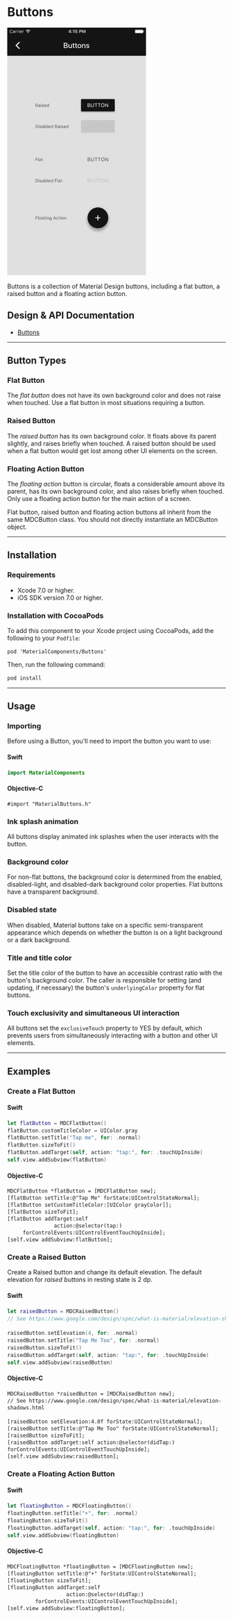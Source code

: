 <!--docs:
title: "Buttons"
layout: detail
section: components
excerpt: "Buttons is a collection of Material Design buttons, including a flat button, a raised button and a floating action button."
iconId: button
-->

# Buttons

<!--{% if site.link_to_site == "true" %}-->
<div class="article__asset article__asset--screenshot">
  <img src="docs/assets/buttons.png" alt="Buttons" width="320">
</div>
<!--{% else %}
<div class="article__asset article__asset--screenshot" markdown="1">
  <video src="docs/assets/buttons.mp4" autoplay loop></video>
</div>
{% endif %}-->

Buttons is a collection of Material Design buttons, including a flat button, a raised button and a
floating action button.
<!--{: .article__intro }-->

## Design & API Documentation

<ul class="icon-list">
  <li class="icon-list-item icon-list-item--spec"><a href="http://www.google.com/design/spec/components/buttons.html">Buttons</a></li>
</ul>

- - -

## Button Types

### Flat Button
The _flat button_ does not have its own background color and does not raise when touched. Use a flat
button in most situations requiring a button.

### Raised Button
The _raised button_ has its own background color. It floats above its parent slightly, and raises
briefly when touched. A raised button should be used when a flat button would get lost among other
UI elements on the screen.

### Floating Action Button
The _floating action_ button is circular, floats a considerable amount above its parent, has its own
background color, and also raises briefly when touched. Only use a floating action button for the
main action of a screen.

Flat button, raised button and floating action buttons all inherit from the same MDCButton class.
You should not directly instantiate an MDCButton object.

- - -



## Installation

### Requirements

- Xcode 7.0 or higher.
- iOS SDK version 7.0 or higher.

### Installation with CocoaPods

To add this component to your Xcode project using CocoaPods, add the following to your `Podfile`:

~~~
pod 'MaterialComponents/Buttons'
~~~

Then, run the following command:

~~~ bash
pod install
~~~

- - -



## Usage

### Importing

Before using a Button, you'll need to import the button you want to use:

<!--<div class="material-code-render" markdown="1">-->
#### Swift
~~~ swift
import MaterialComponents
~~~

#### Objective-C

~~~ objc
#import "MaterialButtons.h"
~~~
<!--</div>-->

### Ink splash animation
All buttons display animated ink splashes when the user interacts with the button.

### Background color
For non-flat buttons, the background color is determined from the enabled, disabled-light, and
disabled-dark background color properties. Flat buttons have a transparent background.

### Disabled state
When disabled, Material buttons take on a specific semi-transparent appearance which depends on
whether the button is on a light background or a dark background.

### Title and title color
Set the title color of the button to have an accessible contrast ratio with the button's background
color. The caller is responsible for setting (and updating, if necessary) the button's
`underlyingColor` property for flat buttons.

### Touch exclusivity and simultaneous UI interaction
All buttons set the `exclusiveTouch` property to YES by default, which prevents users from
simultaneously interacting with a button and other UI elements.

- - -


## Examples

### Create a Flat Button

<!--<div class="material-code-render" markdown="1">-->
#### Swift
~~~ swift
let flatButton = MDCFlatButton()
flatButton.customTitleColor = UIColor.gray
flatButton.setTitle("Tap me", for: .normal)
flatButton.sizeToFit()
flatButton.addTarget(self, action: "tap:", for: .touchUpInside)
self.view.addSubview(flatButton)
~~~

#### Objective-C

~~~ objc
MDCFlatButton *flatButton = [MDCFlatButton new];
[flatButton setTitle:@"Tap Me" forState:UIControlStateNormal];
[flatButton setCustomTitleColor:[UIColor grayColor]];
[flatButton sizeToFit];
[flatButton addTarget:self
               action:@selector(tap:)
     forControlEvents:UIControlEventTouchUpInside];
[self.view addSubview:flatButton];
~~~
<!--</div>-->



### Create a Raised Button

Create a Raised button and change its default elevation.
The default elevation for _raised buttons_ in resting state is 2 dp.

<!--<div class="material-code-render" markdown="1">-->
#### Swift
~~~ swift
let raisedButton = MDCRaisedButton()
// See https://www.google.com/design/spec/what-is-material/elevation-shadows.html

raisedButton.setElevation(4, for: .normal)
raisedButton.setTitle("Tap Me Too", for: .normal)
raisedButton.sizeToFit()
raisedButton.addTarget(self, action: "tap:", for: .touchUpInside)
self.view.addSubview(raisedButton)
~~~

#### Objective-C

~~~ objc
MDCRaisedButton *raisedButton = [MDCRaisedButton new];
// See https://www.google.com/design/spec/what-is-material/elevation-shadows.html

[raisedButton setElevation:4.0f forState:UIControlStateNormal];
[raisedButton setTitle:@"Tap Me Too" forState:UIControlStateNormal];
[raisedButton sizeToFit];
[raisedButton addTarget:self action:@selector(didTap:) forControlEvents:UIControlEventTouchUpInside];
[self.view addSubview:raisedButton];
~~~
<!--</div>-->



### Create a Floating Action Button

<!--<div class="material-code-render" markdown="1">-->
#### Swift

~~~ swift
let floatingButton = MDCFloatingButton()
floatingButton.setTitle("+", for: .normal)
floatingButton.sizeToFit()
floatingButton.addTarget(self, action: "tap:", for: .touchUpInside)
self.view.addSubview(floatingButton)
~~~

#### Objective-C

~~~ objc
MDCFloatingButton *floatingButton = [MDCFloatingButton new];
[floatingButton setTitle:@"+" forState:UIControlStateNormal];
[floatingButton sizeToFit];
[floatingButton addTarget:self
                   action:@selector(didTap:)
         forControlEvents:UIControlEventTouchUpInside];
[self.view addSubview:floatingButton];
~~~
<!--</div>-->
